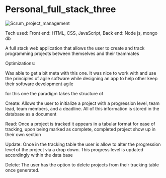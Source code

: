 # Personal_full_stack_three


![Scrum_project_management](https://user-images.githubusercontent.com/23227549/201429252-8fec6935-f3fd-4807-af8e-2e1dfa50d4bf.png)


Tech used: Front end: HTML, CSS, JavaScript, 
Back end: Node js, mongo db

A full stack web application that allows the user to create and track programming projects between themselves and their teammates

Optimizations:

Was able to get a bit meta with this one. It was nice to work with and use the principles of agile software while designing an app to help other keep their software development agile

for this one the paradigm takes the structure of

Create: Allows the user to initialize a project with a progression level, team lead, team members, and a deadline. All of this information is stored in the database as a document

Read: Once a project is tracked it appears in a tabular format for ease of tracking, upon being marked as complete, completed project show up in their own section

Update: Once in the tracking table the user is allow to alter the progression level of the project via a drop down. This progress level is updated accordingly within the data base

Delete: The user has the option to delete projects from their tracking table once generated.
